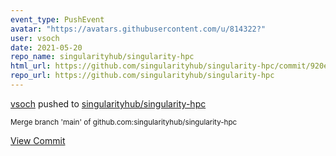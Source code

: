 ```yaml
---
event_type: PushEvent
avatar: "https://avatars.githubusercontent.com/u/814322?"
user: vsoch
date: 2021-05-20
repo_name: singularityhub/singularity-hpc
html_url: https://github.com/singularityhub/singularity-hpc/commit/920e7b357df235275313c9336acc386d6470b36b
repo_url: https://github.com/singularityhub/singularity-hpc
---
```


<a href='https://github.com/vsoch' target='_blank'>vsoch</a> pushed to <a href='https://github.com/singularityhub/singularity-hpc' target='_blank'>singularityhub/singularity-hpc</a>

<small>Merge branch 'main' of github.com:singularityhub/singularity-hpc</small>

<a href='https://github.com/singularityhub/singularity-hpc/commit/920e7b357df235275313c9336acc386d6470b36b' target='_blank'>View Commit</a>